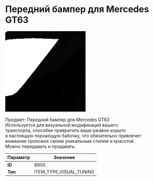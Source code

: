 # Передний бампер для Mercedes GT63

![Item Image](../img/8905.webp?raw=true)

Предмет: Передний бампер для Mercedes GT63<br>Используется для визуальной модификаций вашего<br>транспорта, способен превратить ваше ржавое корыто<br>в настоящую порхающую бабочку, что обязательно привлечет<br>внимание прохожих своим уникальным стилем и красотой.<br>Можно передавать и продавать.


| Параметр | Значение |
|----------|----------|
| **ID** | 8905 |
| **Тип** | ITEM_TYPE_VISUAL_TUNING |

